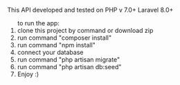 This API developed and tested on PHP v 7.0+ Laravel 8.0+

<ol>to run the app:
    <li>clone this project by command or download zip
    <li>run command "composer install"
    <li>run command "npm install"
    <li>connect your database
    <li>run command "php artisan migrate"
    <li>run command "php artisan db:seed"
    <li>Enjoy :)
</ol>
